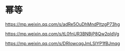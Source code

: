 # 幂等 

https://mp.weixin.qq.com/s/adRe5OuDhMndPltzgP73hg

https://mp.weixin.qq.com/s/tL0fnUR3BNBjP8Qw2pldVg

https://mp.weixin.qq.com/s/DRIowcqgJmLSIYP1fBJmqg
